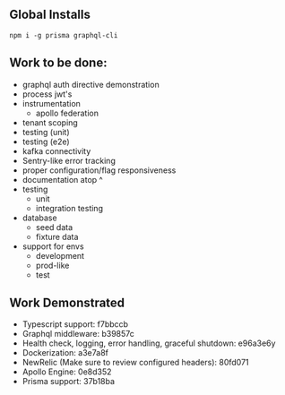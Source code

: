## Global Installs

```
npm i -g prisma graphql-cli
```

## Work to be done:

- graphql auth directive demonstration
- process jwt's
- instrumentation
  - apollo federation
- tenant scoping
- testing (unit)
- testing (e2e)
- kafka connectivity
- Sentry-like error tracking
- proper configuration/flag responsiveness
- documentation atop ^
- testing
  - unit
  - integration testing
- database
  - seed data
  - fixture data
- support for envs
  - development
  - prod-like
  - test

## Work Demonstrated

- Typescript support: f7bbccb
- Graphql middleware: b39857c
- Health check, logging, error handling, graceful shutdown: e96a3e6y
- Dockerization: a3e7a8f
- NewRelic (Make sure to review configured headers): 80fd071
- Apollo Engine: 0e8d352
- Prisma support: 37b18ba

```

```
